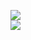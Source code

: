 [![](https://img.shields.io/badge/Made%20With-Github%20Spray-lightgrey.svg?style=for-the-badge&logo=github)](https://github.com/Annihil/github-spray#9544)  
[![](https://i.imgur.com/2DrTn0Z.gif)](https://github.com/Annihil/github-spray)